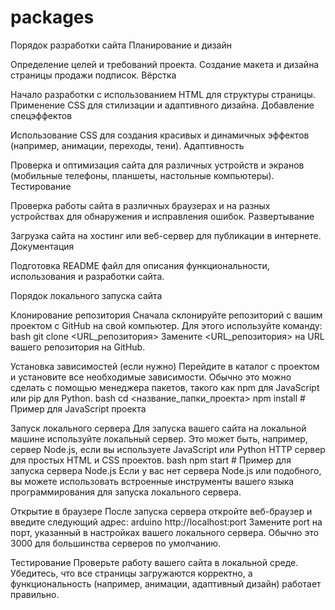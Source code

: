# packages
Порядок разработки сайта
Планирование и дизайн

Определение целей и требований проекта.
Создание макета и дизайна страницы продажи подписок.
Вёрстка

Начало разработки с использованием HTML для структуры страницы.
Применение CSS для стилизации и адаптивного дизайна.
Добавление спецэффектов

Использование CSS для создания красивых и динамичных эффектов (например, анимации, переходы, тени).
Адаптивность

Проверка и оптимизация сайта для различных устройств и экранов (мобильные телефоны, планшеты, настольные компьютеры).
Тестирование

Проверка работы сайта в различных браузерах и на разных устройствах для обнаружения и исправления ошибок.
Развертывание

Загрузка сайта на хостинг или веб-сервер для публикации в интернете.
Документация

Подготовка README файл для описания функциональности, использования и разработки сайта.

Порядок локального запуска сайта

Клонирование репозитория
Сначала склонируйте репозиторий с вашим проектом с GitHub на свой компьютер. Для этого используйте команду:
bash
git clone <URL_репозитория>
Замените <URL_репозитория> на URL вашего репозитория на GitHub.

Установка зависимостей (если нужно)
Перейдите в каталог с проектом и установите все необходимые зависимости. Обычно это можно сделать с помощью менеджера пакетов, такого как npm для JavaScript или pip для Python.
bash
cd <название_папки_проекта>
npm install   # Пример для JavaScript проекта

Запуск локального сервера
Для запуска вашего сайта на локальной машине используйте локальный сервер. Это может быть, например, сервер Node.js, если вы используете JavaScript или Python HTTP сервер для простых HTML и CSS проектов.
bash
npm start   # Пример для запуска сервера Node.js
Если у вас нет сервера Node.js или подобного, вы можете использовать встроенные инструменты вашего языка программирования для запуска локального сервера.

Открытие в браузере
После запуска сервера откройте веб-браузер и введите следующий адрес:
arduino
http://localhost:port
Замените port на порт, указанный в настройках вашего локального сервера. Обычно это 3000 для большинства серверов по умолчанию.

Тестирование
Проверьте работу вашего сайта в локальной среде. Убедитесь, что все страницы загружаются корректно, а функциональность (например, анимации, адаптивный дизайн) работает правильно.
